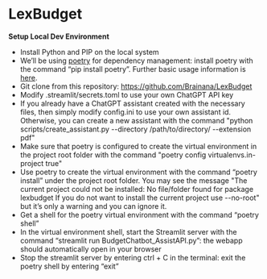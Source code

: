 # LexBudget
**Setup Local Dev Environment**
  - Install Python and PIP on the local system
  - We’ll be using [poetry](https://python-poetry.org/) for dependency management: install poetry with the command “pip install poetry”. Further basic usage information is [here](https://python-poetry.org/docs/basic-usage/).
  - Git clone from this repository: https://github.com/Brainana/LexBudget
  - Modify .streamlit/secrets.toml to use your own ChatGPT API key
  - If you already have a ChatGPT assistant created with the necessary files, then simply modify config.ini to use your own assistant id. Otherwise, you can create a new assistant with the command "python scripts/create_assistant.py --directory /path/to/directory/ --extension pdf"
  - Make sure that poetry is configured to create the virtual environment in the project root folder with the command "poetry config virtualenvs.in-project true" 
  - Use poetry to create the virtual environment with the command “poetry install” under the project root folder. You may see the message "The current project could not be installed: No file/folder found for package lexbudget If you do not want to install the current project use --no-root" but it’s only a warning and you can ignore it.
  - Get a shell for the poetry virtual environment with the command “poetry shell”
  - In the virtual environment shell, start the Streamlit server with the command “streamlit run BudgetChatbot_AssistAPI.py”: the webapp should automatically open in your browser 
  - Stop the streamlit server by entering ctrl + C in the terminal: exit the poetry shell by entering “exit”

